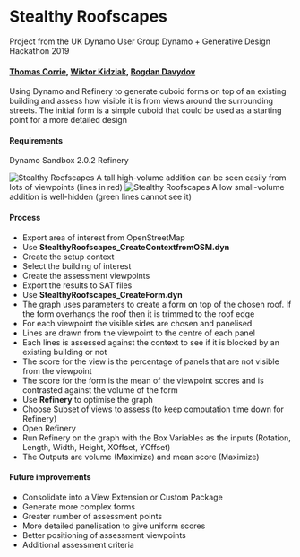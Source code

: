 # Stealthy Roofscapes
Project from the UK Dynamo User Group Dynamo + Generative Design Hackathon 2019

#### [Thomas Corrie](https://github.com/thomascorrie), [Wiktor Kidziak](https://github.com/wawa2016), [Bogdan Davydov](https://github.com/BDavydov)

Using Dynamo and Refinery to generate cuboid forms on top of an existing building and assess how visible it is from views around the surrounding streets. The initial form is a simple cuboid that could be used as a starting point for a more detailed design

#### Requirements
Dynamo Sandbox 2.0.2
Refinery

![Stealthy Roofscapes](https://github.com/thomascorrie/StealthyRoofscapes/blob/master/images/1-FirstTest-lowest%20score%2C%20smallest%20volume.PNG)
A tall high-volume addition can be seen easily from lots of viewpoints (lines in red)
![Stealthy Roofscapes](https://github.com/thomascorrie/StealthyRoofscapes/blob/master/images/1-FirstTest-best%20score.PNG)
A low small-volume addition is well-hidden (green lines cannot see it)

#### Process
* Export area of interest from OpenStreetMap
* Use **StealthyRoofscapes_CreateContextfromOSM.dyn** 
* Create the setup context
* Select the building of interest
* Create the assessment viewpoints
* Export the results to SAT files
* Use **StealthyRoofscapes_CreateForm.dyn**
* The graph uses parameters to create a form on top of the chosen roof. If the form overhangs the roof then it is trimmed to the roof edge
* For each viewpoint the visible sides are chosen and panelised
* Lines are drawn from the viewpoint to the centre of each panel
* Each lines is assessed against the context to see if it is blocked by an existing building or not
* The score for the view is the percentage of panels that are not visible from the viewpoint
* The score for the form is the mean of the viewpoint scores and is contrasted against the volume of the form
* Use **Refinery** to optimise the graph
* Choose Subset of views to assess (to keep computation time down for Refinery)
* Open Refinery
* Run Refinery on the graph with the Box Variables as the inputs (Rotation, Length, Width, Height, XOffset, YOffset)
* The Outputs are volume (Maximize) and mean score (Maximize)

#### Future improvements
* Consolidate into a View Extension or Custom Package
* Generate more complex forms
* Greater number of assessment points
* More detailed panelisation to give uniform scores
* Better positioning of assessment viewpoints
* Additional assessment criteria
